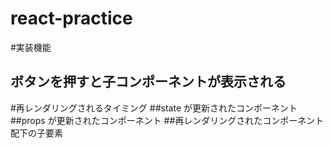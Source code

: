 # react-practice

#実装機能

## ボタンを押すと子コンポーネントが表示される

#再レンダリングされるタイミング
##state が更新されたコンポーネント
##props が更新されたコンポーネント ##再レンダリングされたコンポーネント配下の子要素
